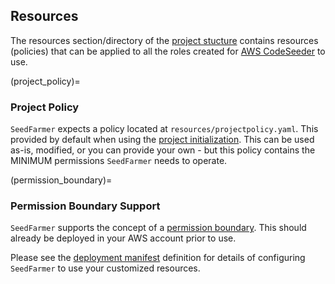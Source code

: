 ## Resources

The resources section/directory of the [project stucture](project_structure.md) contains resources (policies) that can be applied to all the roles created for [AWS CodeSeeder](https://aws-codeseeder.readthedocs.io/en/latest/) to use.

(project_policy)=
### Project Policy
`SeedFarmer` expects a policy located at `resources/projectpolicy.yaml`.  This provided by default when using the [project initialization](cookiecutter_new_project).  This can be used as-is, modified, or you can provide your own - but this policy contains the MINIMUM permissions `SeedFarmer` needs to operate.

(permission_boundary)=
### Permission Boundary Support
`SeedFarmer` supports the concept of a [permission boundary](https://docs.aws.amazon.com/IAM/latest/UserGuide/access_policies_boundaries.html).  This should already be deployed in your AWS account prior to use.


Please see the [deployment manifest](deployment_manifest) definition for details of configuring `SeedFarmer` to use your customized resources.

